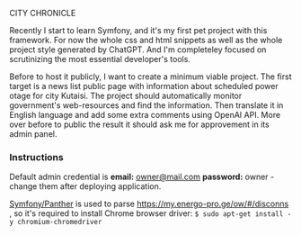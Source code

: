 CITY CHRONICLE

Recently I start to learn Symfony, and it's my first pet project with this framework.
For now the whole css and html snippets as well as the whole project style generated by ChatGPT.
And I'm completeley focused on scrutinizing the most essential developer's tools. 

Before to host it publicly, I want to create a minimum viable project.
The first target is a news list public page with information about scheduled power otage for city Kutaisi.
The project should automatically monitor government's web-resources and find the information.
Then translate it in English language and add some extra comments using OpenAI API.
More over before to public the result it should ask me for approvement in its admin panel.


### Instructions

Default admin credential is **email:** owner@mail.com **password:** owner - change them after deploying application.

[Symfony/Panther](https://github.com/symfony/panther) is used to parse https://my.energo-pro.ge/ow/#/disconns , 
so it's required to install Chrome browser driver: `$ sudo apt-get install -y chromium-chromedriver`

